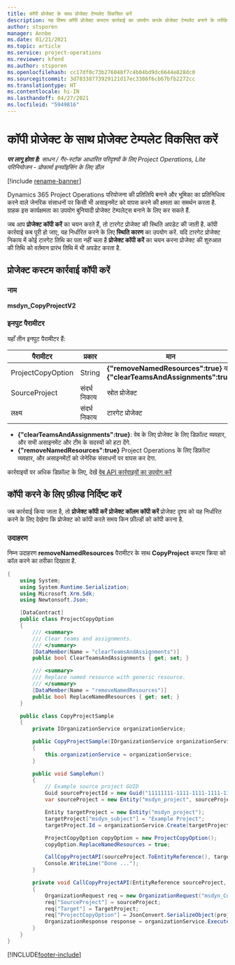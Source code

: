 ```yaml
---
title: कॉपी प्रोजेक्ट के साथ प्रोजेक्ट टेम्पलेट विकसित करें
description: यह विषय कॉपी प्रोजेक्ट कस्टम कार्रवाई का उपयोग करके प्रोजेक्ट टेम्पलेट बनाने के तरीके के बारे में जानकारी प्रदान करता है.
author: stsporen
manager: Annbe
ms.date: 01/21/2021
ms.topic: article
ms.service: project-operations
ms.reviewer: kfend
ms.author: stsporen
ms.openlocfilehash: cc17df0c73b276048f7c4b04bd9dc6644e828dc0
ms.sourcegitcommit: 3d78338773929121d17ec3386f6cb67bfb2272cc
ms.translationtype: HT
ms.contentlocale: hi-IN
ms.lasthandoff: 04/27/2021
ms.locfileid: "5949816"
---
```

# <a name="develop-project-templates-with-copy-project"></a>कॉपी प्रोजेक्ट के साथ प्रोजेक्ट टेम्पलेट विकसित करें

_**पर लागू होता है:** साधन / गैर-स्टॉक आधारित परिदृश्यों के लिए Project Operations, Lite परिनियोजन - प्रोफार्मा इनवॉइसिंग के लिए डील_

[!include [rename-banner](~/includes/cc-data-platform-banner.md)]

Dynamics 365 Project Operations परियोजना की प्रतिलिपि बनाने और भूमिका का प्रतिनिधित्व करने वाले जेनरिक संसाधनों पर किसी भी असाइनमेंट को वापस करने की क्षमता का समर्थन करता है. ग्राहक इस कार्यक्षमता का उपयोग बुनियादी प्रोजेक्ट टेम्पलेट्स बनाने के लिए कर सकते हैं.

जब आप **प्रोजेक्ट कॉपी करें** का चयन करते हैं, तो टारगेट प्रोजेक्ट की स्थिति अपडेट की जाती है. कॉपी कार्रवाई कब पूरी हो जाए, यह निर्धारित करने के लिए **स्थिति कारण** का उपयोग करें. यदि टारगेट प्रोजेक्ट निकाय में कोई टारगेट तिथि का पता नहीं चला है **प्रोजेक्ट कॉपी करें** का चयन करना प्रोजेक्ट की शुरुआत की तिथि को वर्तमान प्रारंभ तिथि में भी अपडेट करता है.

## <a name="copy-project-custom-action"></a>प्रोजेक्ट कस्टम कार्रवाई कॉपी करें 

### <a name="name"></a>नाम 

**msdyn_CopyProjectV2**

### <a name="input-parameters"></a>इनपुट पैरामीटर
यहाँ तीन इनपुट पैरामीटर हैं:

| पैरामीटर          | प्रकार   | मान                                                   | 
|--------------------|--------|----------------------------------------------------------|
| ProjectCopyOption  | String | **{"removeNamedResources":true}** या **{"clearTeamsAndAssignments":true}** |
| SourceProject      | संदर्भ निकाय | स्रोत प्रोजेक्ट |
| लक्ष्य             | संदर्भ निकाय | टारगेट प्रोजेक्ट |


- **{"clearTeamsAndAssignments":true}**: वेब के लिए प्रोजेक्ट के लिए डिफ़ॉल्ट व्यवहार, और सभी असाइनमेंट और टीम के सदस्यों को हटा देंगे.
- **{"removeNamedResources":true}** Project Operations के लिए डिफ़ॉल्ट व्यवहार, और असाइनमेंटों को जेनेरिक संसाधनों पर वापस कर देगा.

कार्रवाइयों पर अधिक डिफ़ॉल्ट के लिए, देखें [वेब API कार्रवाइयों का उपयोग करें](/powerapps/developer/common-data-service/webapi/use-web-api-actions)

## <a name="specify-fields-to-copy"></a>कॉपी करने के लिए फ़ील्ड निर्दिष्ट करें 
जब कार्रवाई किया जाता है, तो **प्रोजेक्ट कॉपी करें** **प्रोजेक्ट कॉलम कॉपी करें** प्रोजेक्ट दृश्य को यह निर्धारित करने के लिए देखेगा कि प्रोजेक्ट को कॉपी करते समय किन फ़ील्डों को कॉपी करना है.


### <a name="example"></a>उदाहरण
निम्न उदाहरण **removeNamedResources** पैरामीटर के साथ **CopyProject** कस्टम क्रिया को कॉल करने का तरीका दिखाता है.
```C#
{
    using System;
    using System.Runtime.Serialization;
    using Microsoft.Xrm.Sdk;
    using Newtonsoft.Json;

    [DataContract]
    public class ProjectCopyOption
    {
        /// <summary>
        /// Clear teams and assignments.
        /// </summary>
        [DataMember(Name = "clearTeamsAndAssignments")]
        public bool ClearTeamsAndAssignments { get; set; }

        /// <summary>
        /// Replace named resource with generic resource.
        /// </summary>
        [DataMember(Name = "removeNamedResources")]
        public bool ReplaceNamedResources { get; set; }
    }

    public class CopyProjectSample
    {
        private IOrganizationService organizationService;

        public CopyProjectSample(IOrganizationService organizationService)
        {
            this.organizationService = organizationService;
        }

        public void SampleRun()
        {
            // Example source project GUID
            Guid sourceProjectId = new Guid("11111111-1111-1111-1111-111111111111");
            var sourceProject = new Entity("msdyn_project", sourceProjectId);

            Entity targetProject = new Entity("msdyn_project");
            targetProject["msdyn_subject"] = "Example Project";
            targetProject.Id = organizationService.Create(targetProject);

            ProjectCopyOption copyOption = new ProjectCopyOption();
            copyOption.ReplaceNamedResources = true;

            CallCopyProjectAPI(sourceProject.ToEntityReference(), targetProject.ToEntityReference(), copyOption);
            Console.WriteLine("Done ...");
        }

        private void CallCopyProjectAPI(EntityReference sourceProject, EntityReference TargetProject, ProjectCopyOption projectCopyOption)
        {
            OrganizationRequest req = new OrganizationRequest("msdyn_CopyProjectV2");
            req["SourceProject"] = sourceProject;
            req["Target"] = TargetProject;
            req["ProjectCopyOption"] = JsonConvert.SerializeObject(projectCopyOption);
            OrganizationResponse response = organizationService.Execute(req);
        }
    }
}
```


[!INCLUDE[footer-include](../includes/footer-banner.md)]